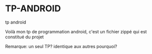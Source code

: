 # TP-ANDROID
tp android

Voilà mon tp de programmation android, c'est un fichier zippé qui est constitué du projet

Remarque: un seul TP? identique aux autres pourquoi?
